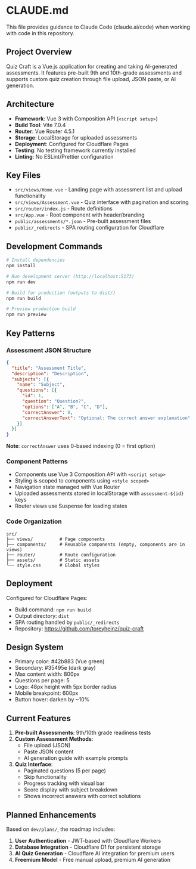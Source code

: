 # CLAUDE.md

This file provides guidance to Claude Code (claude.ai/code) when working with code in this repository.

## Project Overview

Quiz Craft is a Vue.js application for creating and taking AI-generated assessments. It features pre-built 9th and 10th-grade assessments and supports custom quiz creation through file upload, JSON paste, or AI generation.

## Architecture

- **Framework**: Vue 3 with Composition API (`<script setup>`)
- **Build Tool**: Vite 7.0.4
- **Router**: Vue Router 4.5.1
- **Storage**: LocalStorage for uploaded assessments
- **Deployment**: Configured for Cloudflare Pages
- **Testing**: No testing framework currently installed
- **Linting**: No ESLint/Prettier configuration

## Key Files

- `src/views/Home.vue` - Landing page with assessment list and upload functionality
- `src/views/Assessment.vue` - Quiz interface with pagination and scoring
- `src/router/index.js` - Route definitions
- `src/App.vue` - Root component with header/branding
- `public/assessments/*.json` - Pre-built assessment files
- `public/_redirects` - SPA routing configuration for Cloudflare

## Development Commands

```bash
# Install dependencies
npm install

# Run development server (http://localhost:5173)
npm run dev

# Build for production (outputs to dist/)
npm run build

# Preview production build
npm run preview
```

## Key Patterns

### Assessment JSON Structure
```json
{
  "title": "Assessment Title",
  "description": "Description",
  "subjects": [{
    "name": "Subject",
    "questions": [{
      "id": 1,
      "question": "Question?",
      "options": ["A", "B", "C", "D"],
      "correctAnswer": 0,
      "correctAnswerText": "Optional: The correct answer explanation"
    }]
  }]
}
```
**Note**: `correctAnswer` uses 0-based indexing (0 = first option)

### Component Patterns
- Components use Vue 3 Composition API with `<script setup>`
- Styling is scoped to components using `<style scoped>`
- Navigation state managed with Vue Router
- Uploaded assessments stored in localStorage with `assessment-${id}` keys
- Router views use Suspense for loading states

### Code Organization
```
src/
├── views/          # Page components
├── components/     # Reusable components (empty, components are in views)
├── router/         # Route configuration
├── assets/         # Static assets
└── style.css       # Global styles
```

## Deployment

Configured for Cloudflare Pages:
- Build command: `npm run build`
- Output directory: `dist`
- SPA routing handled by `public/_redirects`
- Repository: https://github.com/toreyheinz/quiz-craft

## Design System

- Primary color: #42b883 (Vue green)
- Secondary: #35495e (dark gray)
- Max content width: 800px
- Questions per page: 5
- Logo: 48px height with 5px border radius
- Mobile breakpoint: 600px
- Button hover: darken by ~10%

## Current Features

1. **Pre-built Assessments**: 9th/10th grade readiness tests
2. **Custom Assessment Methods**:
   - File upload (JSON)
   - Paste JSON content
   - AI generation guide with example prompts
3. **Quiz Interface**:
   - Paginated questions (5 per page)
   - Skip functionality
   - Progress tracking with visual bar
   - Score display with subject breakdown
   - Shows incorrect answers with correct solutions

## Planned Enhancements

Based on `dev/plans/`, the roadmap includes:
1. **User Authentication** - JWT-based with Cloudflare Workers
2. **Database Integration** - Cloudflare D1 for persistent storage
3. **AI Quiz Generation** - Cloudflare AI integration for premium users
4. **Freemium Model** - Free manual upload, premium AI generation
